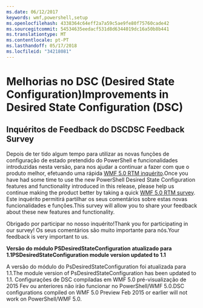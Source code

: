 ```yaml
---
ms.date: 06/12/2017
keywords: wmf,powershell,setup
ms.openlocfilehash: 4338364c64eff2a7a59c5ae9fe80f75760cade42
ms.sourcegitcommit: 54534635eedacf531d8d6344019dc16a50b8b441
ms.translationtype: MT
ms.contentlocale: pt-PT
ms.lasthandoff: 05/17/2018
ms.locfileid: "34218081"
---
```

# <a name="improvements-in-desired-state-configuration-dsc"></a><span data-ttu-id="b9c43-102">Melhorias no DSC (Desired State Configuration)</span><span class="sxs-lookup"><span data-stu-id="b9c43-102">Improvements in Desired State Configuration (DSC)</span></span>

## <a name="dsc-feedback-survey"></a><span data-ttu-id="b9c43-103">Inquéritos de Feedback do DSC</span><span class="sxs-lookup"><span data-stu-id="b9c43-103">DSC Feedback Survey</span></span>

<span data-ttu-id="b9c43-104">Depois de ter tido algum tempo para utilizar as novas funções de configuração de estado pretendido do PowerShell e funcionalidades introduzidas nesta versão, para nos ajudar a continuar a fazer com que o produto melhor, efetuando uma rápida [WMF 5.0 RTM inquérito](https://www.surveymonkey.com/r/SGLQM5W).</span><span class="sxs-lookup"><span data-stu-id="b9c43-104">Once you have had some time to use the new PowerShell Desired State Configuration features and functionality introduced in this release, please help us continue making the product better by taking a quick [WMF 5.0 RTM survey](https://www.surveymonkey.com/r/SGLQM5W).</span></span> <span data-ttu-id="b9c43-105">Este inquérito permitirá partilhar os seus comentários sobre estas novas funcionalidades e funções.</span><span class="sxs-lookup"><span data-stu-id="b9c43-105">This survey will allow you to share your feedback about these new features and functionality.</span></span>

<span data-ttu-id="b9c43-106">Obrigado por participar no nosso inquérito!</span><span class="sxs-lookup"><span data-stu-id="b9c43-106">Thank you for participating in our survey!</span></span> <span data-ttu-id="b9c43-107">Os seus comentários são muito importante para nós.</span><span class="sxs-lookup"><span data-stu-id="b9c43-107">Your feedback is very important to us.</span></span>

<span data-ttu-id="b9c43-108">**Versão do módulo PSDesiredStateConfiguration atualizado para 1.1**</span><span class="sxs-lookup"><span data-stu-id="b9c43-108">**PSDesiredStateConfiguration module version updated to 1.1**</span></span>

<span data-ttu-id="b9c43-109">A versão do módulo do PsDesiredStateConfiguration foi atualizada para 1.1.</span><span class="sxs-lookup"><span data-stu-id="b9c43-109">The module version of PsDesiredStateConfiguration has been updated to 1.1.</span></span> <span data-ttu-id="b9c43-110">Configurações de DSC compiladas em WMF 5.0 pré-visualização de 2015 Fev ou anteriores não irão funcionar no PowerShell/WMF 5.0.</span><span class="sxs-lookup"><span data-stu-id="b9c43-110">DSC configurations compiled on WMF 5.0 Preview Feb 2015 or earlier will not work on PowerShell/WMF 5.0.</span></span>
